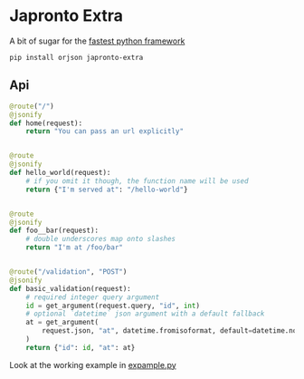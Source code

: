 Japronto Extra
==============
A bit of sugar for the [fastest python framework][japronto]

    pip install orjson japronto-extra

Api
---

```python
@route("/")
@jsonify
def home(request):
    return "You can pass an url explicitly"


@route
@jsonify
def hello_world(request):
    # if you omit it though, the function name will be used
    return {"I'm served at": "/hello-world"}


@route
@jsonify
def foo__bar(request):
    # double underscores map onto slashes
    return "I'm at /foo/bar"


@route("/validation", "POST")
@jsonify
def basic_validation(request):
    # required integer query argument
    id = get_argument(request.query, "id", int)
    # optional `datetime` json argument with a default fallback
    at = get_argument(
        request.json, "at", datetime.fromisoformat, default=datetime.now()
    )
    return {"id": id, "at": at}
```

Look at the working example in [expample.py](./example.py)

[japronto]: https://github.com/squeaky-pl/japronto/

